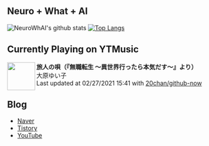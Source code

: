 ## Neuro + What + AI

![NeuroWhAI's github stats](https://github-readme-stats.vercel.app/api?username=neurowhai&count_private=true&show_icons=true)
[![Top Langs](https://github-readme-stats.vercel.app/api/top-langs/?username=neurowhai&layout=compact)](https://github.com/anuraghazra/github-readme-stats)

## Currently Playing on YTMusic

[<img align="left" height="65" src="https://lh3.googleusercontent.com/cV7iDJmWMmuMDy7JlQu1vVqkzyIIWLQebMB3aSMZnQ1YM1jv_TvjbczeDA4PMRw8JM4-Qg5_4AVurOA_">](https://music.youtube.com/channel/UCPj5vYW9iiB8C6GIy3MOnMw)

**旅人の唄（『無職転生 ～異世界行ったら本気だす～』より）**  
大原ゆい子  
Last updated at 02/27/2021 15:41 with [20chan/github-now](https://github.com/20chan/github-now)

## Blog

- [Naver](http://blog.naver.com/neurowhai)
- [Tistory](http://neurowhai.tistory.com/)
- [YouTube](https://www.youtube.com/channel/UCB_v1xU6laBHOeH6z4L-Mtw)
